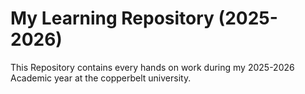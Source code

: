 # My Learning Repository (2025-2026)
This Repository contains every hands on work during my 2025-2026 Academic year at the copperbelt university.
